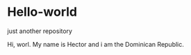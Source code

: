 # Hello-world
just another repository

Hi, worl.
My name is Hector and i am the Dominican Republic.

